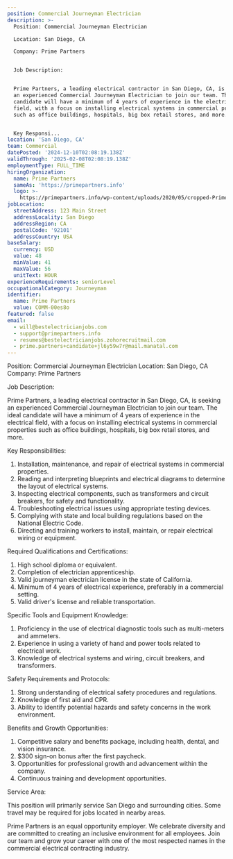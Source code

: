 ```yaml
---
position: Commercial Journeyman Electrician
description: >-
  Position: Commercial Journeyman Electrician

  Location: San Diego, CA

  Company: Prime Partners


  Job Description:


  Prime Partners, a leading electrical contractor in San Diego, CA, is seeking
  an experienced Commercial Journeyman Electrician to join our team. The ideal
  candidate will have a minimum of 4 years of experience in the electrical
  field, with a focus on installing electrical systems in commercial properties
  such as office buildings, hospitals, big box retail stores, and more. 


  Key Responsi...
location: 'San Diego, CA'
team: Commercial
datePosted: '2024-12-10T02:08:19.138Z'
validThrough: '2025-02-08T02:08:19.138Z'
employmentType: FULL_TIME
hiringOrganization:
  name: Prime Partners
  sameAs: 'https://primepartners.info'
  logo: >-
    https://primepartners.info/wp-content/uploads/2020/05/cropped-Prime-Partners-Logo-NO-BG-1-1.png
jobLocation:
  streetAddress: 123 Main Street
  addressLocality: San Diego
  addressRegion: CA
  postalCode: '92101'
  addressCountry: USA
baseSalary:
  currency: USD
  value: 48
  minValue: 41
  maxValue: 56
  unitText: HOUR
experienceRequirements: seniorLevel
occupationalCategory: Journeyman
identifier:
  name: Prime Partners
  value: COMM-00es8o
featured: false
email:
  - will@bestelectricianjobs.com
  - support@primepartners.info
  - resumes@bestelectricianjobs.zohorecruitmail.com
  - prime.partners+candidate+jl6y59w7r@mail.manatal.com
---
```




Position: Commercial Journeyman Electrician
Location: San Diego, CA
Company: Prime Partners

Job Description:

Prime Partners, a leading electrical contractor in San Diego, CA, is seeking an experienced Commercial Journeyman Electrician to join our team. The ideal candidate will have a minimum of 4 years of experience in the electrical field, with a focus on installing electrical systems in commercial properties such as office buildings, hospitals, big box retail stores, and more. 

Key Responsibilities:

1. Installation, maintenance, and repair of electrical systems in commercial properties.
2. Reading and interpreting blueprints and electrical diagrams to determine the layout of electrical systems.
3. Inspecting electrical components, such as transformers and circuit breakers, for safety and functionality.
4. Troubleshooting electrical issues using appropriate testing devices.
5. Complying with state and local building regulations based on the National Electric Code.
6. Directing and training workers to install, maintain, or repair electrical wiring or equipment.

Required Qualifications and Certifications:

1. High school diploma or equivalent.
2. Completion of electrician apprenticeship.
3. Valid journeyman electrician license in the state of California.
4. Minimum of 4 years of electrical experience, preferably in a commercial setting.
5. Valid driver's license and reliable transportation.

Specific Tools and Equipment Knowledge:

1. Proficiency in the use of electrical diagnostic tools such as multi-meters and ammeters.
2. Experience in using a variety of hand and power tools related to electrical work.
3. Knowledge of electrical systems and wiring, circuit breakers, and transformers.

Safety Requirements and Protocols:

1. Strong understanding of electrical safety procedures and regulations.
2. Knowledge of first aid and CPR.
3. Ability to identify potential hazards and safety concerns in the work environment.

Benefits and Growth Opportunities:

1. Competitive salary and benefits package, including health, dental, and vision insurance.
2. $300 sign-on bonus after the first paycheck.
3. Opportunities for professional growth and advancement within the company.
4. Continuous training and development opportunities.

Service Area:

This position will primarily service San Diego and surrounding cities. Some travel may be required for jobs located in nearby areas.

Prime Partners is an equal opportunity employer. We celebrate diversity and are committed to creating an inclusive environment for all employees. Join our team and grow your career with one of the most respected names in the commercial electrical contracting industry.